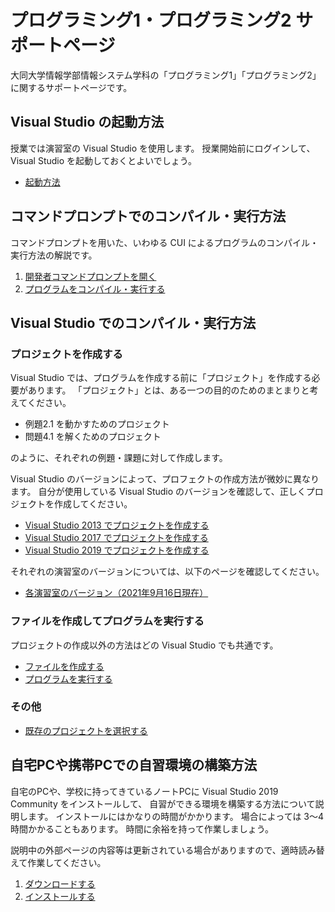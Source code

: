 # プログラミング1・プログラミング2 サポートページ

大同大学情報学部情報システム学科の「プログラミング1」「プログラミング2」に関するサポートページです。

## Visual Studio の起動方法

授業では演習室の Visual Studio を使用します。
授業開始前にログインして、Visual Studio を起動しておくとよいでしょう。

- [起動方法](docs/LaunchVisualStudio.md)

## コマンドプロンプトでのコンパイル・実行方法

コマンドプロンプトを用いた、いわゆる CUI によるプログラムのコンパイル・実行方法の解説です。

1. [開発者コマンドプロンプトを開く](docs/LaunchPrompt.md)
2. [プログラムをコンパイル・実行する](docs/RunProgramOnPrompt.md)

## Visual Studio でのコンパイル・実行方法

### プロジェクトを作成する

Visual Studio では、プログラムを作成する前に「プロジェクト」を作成する必要があります。
「プロジェクト」とは、ある一つの目的のためのまとまりと考えてください。

- 例題2.1 を動かすためのプロジェクト
- 問題4.1 を解くためのプロジェクト

のように、それぞれの例題・課題に対して作成します。

Visual Studio のバージョンによって、プロフェクトの作成方法が微妙に異なります。
自分が使用している Visual Studio のバージョンを確認して、正しくプロジェクトを作成してください。

- [Visual Studio 2013 でプロジェクトを作成する](docs/CreateProject2013.md)
- [Visual Studio 2017 でプロジェクトを作成する](docs/CreateProject2017.md)
- [Visual Studio 2019 でプロジェクトを作成する](docs/CreateProject2019.md)

それぞれの演習室のバージョンについては、以下のページを確認してください。

- [各演習室のバージョン（2021年9月16日現在）](docs/VersionTable.md)

### ファイルを作成してプログラムを実行する

プロジェクトの作成以外の方法はどの Visual Studio でも共通です。

- [ファイルを作成する](docs/WriteProgram.md)
- [プログラムを実行する](docs/RunProgramOnVS.md)

### その他

- [既存のプロジェクトを選択する](docs/SelectProject.md)

## 自宅PCや携帯PCでの自習環境の構築方法

自宅のPCや、学校に持ってきているノートPCに Visual Studio 2019 Community をインストールして、
自習ができる環境を構築する方法について説明します。
インストールにはかなりの時間がかかります。
場合によっては 3〜4時間かかることもあります。
時間に余裕を持って作業しましょう。

説明中の外部ページの内容等は更新されている場合がありますので、適時読み替えて作業してください。

1. [ダウンロードする](docs/DownloadVSC2019.md)
2. [インストールする](docs/InstallVSC2019.md)
